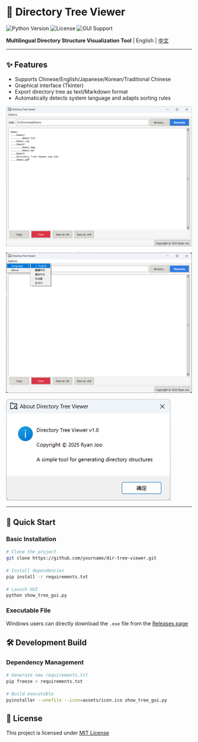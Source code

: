 # 📂 Directory Tree Viewer

![Python Version](https://img.shields.io/badge/Python-3.8%2B-blue)
![License](https://img.shields.io/badge/License-MIT-green)
![GUI Support](https://img.shields.io/badge/GUI-Tkinter-orange)

**Multilingual Directory Structure Visualization Tool** | English | [中文](./README_ZH.md)

---

## ✨ Features
- Supports Chinese/English/Japanese/Korean/Traditional Chinese
- Graphical interface (Tkinter)
- Export directory tree as text/Markdown format
- Automatically detects system language and adapts sorting rules

![](./docs/SCREENSHOTS/preview1.png)

![](./docs/SCREENSHOTS/preview2.png)

![](./docs/SCREENSHOTS/preview3.png)

---

## 🚀 Quick Start
### Basic Installation
```bash
# Clone the project
git clone https://github.com/yourname/dir-tree-viewer.git

# Install dependencies
pip install -r requirements.txt

# Launch GUI
python show_tree_gui.py
```

### Executable File

Windows users can directly download the `.exe` file from the [Releases page](https://github.com/RyanJoo28/directory-tree-viewer/releases)

## 🛠️ Development Build

### Dependency Management

```bash
# Generate new requirements.txt
pip freeze > requirements.txt

# Build executable
pyinstaller --onefile --icon=assets/icon.ico show_tree_gui.py
```

## 📜 License

This project is licensed under [MIT License](LICENSE)

